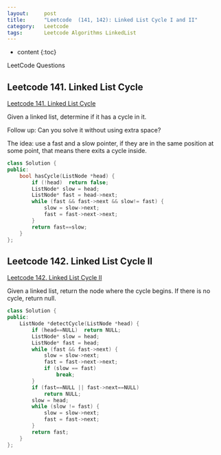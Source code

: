 ```yaml
---
layout:     post
title:      "Leetcode  (141, 142): Linked List Cycle I and II"
category:   Leetcode 
tags:		Leetcode Algorithms LinkedList
---
```

* content
{:toc}

LeetCode Questions

## Leetcode 141. Linked List Cycle

[Leetcode 141. Linked List Cycle](https://leetcode.com/problems/linked-list-cycle/)

Given a linked list, determine if it has a cycle in it.

Follow up: Can you solve it without using extra space?

The idea: use a fast and a slow pointer, if they are in the same position at some point, that means there exits a cycle inside.

```cpp
class Solution {
public:
    bool hasCycle(ListNode *head) {
        if (!head)  return false;
        ListNode* slow = head;
        ListNode* fast = head->next;
        while (fast && fast->next && slow!= fast) {
            slow = slow->next;
            fast = fast->next->next;
        }
        return fast==slow;
    }
};
```

## Leetcode 142. Linked List Cycle II

[Leetcode 142. Linked List Cycle II](https://leetcode.com/problems/linked-list-cycle-ii/)

Given a linked list, return the node where the cycle begins. If there is no cycle, return null.

```cpp
class Solution {
public:
    ListNode *detectCycle(ListNode *head) {
        if (head==NULL)  return NULL;
        ListNode* slow = head;
        ListNode* fast = head;
        while (fast && fast->next) {
            slow = slow->next;
            fast = fast->next->next;
            if (slow == fast)
                break;
        }
        if (fast==NULL || fast->next==NULL)
            return NULL;
        slow = head;
        while (slow != fast) {
            slow = slow->next;
            fast = fast->next;
        }
        return fast;
    }
};
```